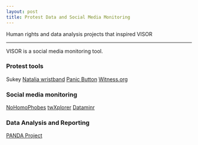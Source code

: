 ```yaml
---
layout: post
title: Protest Data and Social Media Monitoring
---
```


Human rights and data analysis projects that inspired VISOR

-----

VISOR is a social media monitoring tool.

### Protest tools

Sukey
[Natalia wristband](http://natalia.civilrightsdefenders.org/#bracelet)
[Panic Button](https://panicbutton.io/)
[Witness.org](http://witness.org/)

### Social media monitoring
[NoHomoPhobes](http://www.nohomophobes.com/#!/today/)
[twXplorer](http://twxplorer.knightlab.com/)
[Dataminr](http://www.dataminr.com/)

### Data Analysis and Reporting

[PANDA Project](http://pandaproject.net/)

